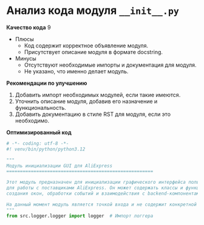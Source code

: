 # Анализ кода модуля `__init__.py`

**Качество кода**
9
- Плюсы
    - Код содержит корректное объявление модуля.
    - Присутствует описание модуля в формате docstring.
- Минусы
    - Отсутствуют необходимые импорты и документация для модуля.
    - Не указано, что именно делает модуль.

**Рекомендации по улучшению**

1. Добавить импорт необходимых модулей, если такие имеются.
2. Уточнить описание модуля, добавив его назначение и функциональность.
3. Добавить документацию в стиле RST для модуля, если это необходимо.

**Оптимизированный код**

```python
# -*- coding: utf-8 -*-
#! venv/bin/python/python3.12

"""
Модуль инициализации GUI для AliExpress
======================================================

Этот модуль предназначен для инициализации графического интерфейса пользователя (GUI)
для работы с поставщиками AliExpress. Он может содержать классы и функции для
создания окон, обработки событий и взаимодействия с backend-компонентами.

На данный момент модуль является точкой входа и не содержит конкретной реализации.
"""
from src.logger.logger import logger  # Импорт логгера
```